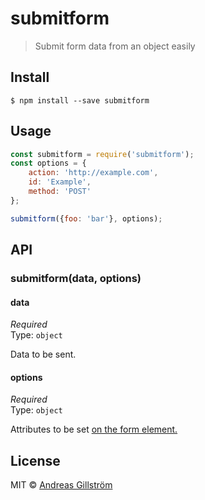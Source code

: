 # submitform

> Submit form data from an object easily


## Install

```
$ npm install --save submitform
```


## Usage

```js
const submitform = require('submitform');
const options = {
	action: 'http://example.com',
	id: 'Example',
	method: 'POST'
};

submitform({foo: 'bar'}, options);
```


## API

### submitform(data, options)

#### data

*Required*  
Type: `object`

Data to be sent.

#### options

*Required*  
Type: `object`

Attributes to be set [on the form element.](https://developer.mozilla.org/en-US/docs/Web/HTML/Element/form)


## License

MIT © [Andreas Gillström](http://github.com/gillstrom)
